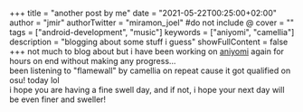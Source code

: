 +++
title = "another post by me"
date = "2021-05-22T00:25:00+02:00"
author = "jmir"
authorTwitter = "miramon_joel" #do not include @
cover = ""
tags = ["android-development", "music"]
keywords = ["aniyomi", "camellia"]
description = "blogging about some stuff i guess"
showFullContent = false
+++
not much to blog about but i have been working on [aniyomi](https://github.com/jmir1/aniyomi) again for hours on end without making any progress...  
been listening to "flamewall" by camellia on repeat cause it got qualified on osu! today lol  
i hope you are having a fine swell day, and if not, i hope your next day will be even finer and sweller!
